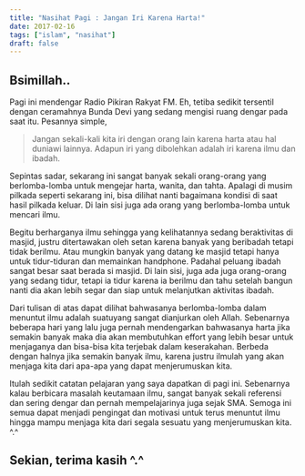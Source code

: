 ```yaml
---
title: "Nasihat Pagi : Jangan Iri Karena Harta!"
date: 2017-02-16
tags: ["islam", "nasihat"]
draft: false
---
```


## Bsimillah..

Pagi ini mendengar Radio Pikiran Rakyat FM. Eh, tetiba sedikit tersentil dengan ceramahnya Bunda Devi yang sedang mengisi ruang dengar pada saat itu. Pesannya simple,

> Jangan sekali-kali kita iri dengan orang lain karena harta atau hal duniawi lainnya. Adapun iri yang dibolehkan adalah iri karena ilmu dan ibadah.

Sepintas sadar, sekarang ini sangat banyak sekali orang-orang yang berlomba-lomba untuk mengejar harta, wanita, dan tahta. Apalagi di musim pilkada seperti sekarang ini, bisa dilihat nanti bagaimana kondisi di saat hasil pilkada keluar. Di lain sisi juga ada orang yang berlomba-lomba untuk mencari ilmu.

Begitu berharganya ilmu sehingga yang kelihatannya sedang beraktivitas di masjid, justru ditertawakan oleh setan karena banyak yang beribadah tetapi tidak berilmu. Atau mungkin banyak yang datang ke masjid tetapi hanya untuk tidur-tiduran dan memainkan handphone. Padahal peluang ibadah sangat besar saat berada si masjid. Di lain sisi, juga ada juga orang-orang yang sedang tidur, tetapi ia tidur karena ia berilmu dan tahu setelah bangun nanti dia akan lebih segar dan siap untuk melanjutkan aktivitas ibadah.

Dari tulisan di atas dapat dilihat bahwasanya berlomba-lomba dalam menuntut ilmu adalah suatuyang sangat dianjurkan oleh Allah. Sebenarnya beberapa hari yang lalu juga pernah mendengarkan bahwasanya harta jika semakin banyak maka dia akan membutuhkan effort yang lebih besar untuk menjaganya dan bisa-bisa kita terjebak dalam keserakahan. Berbeda dengan halnya jika semakin banyak ilmu, karena justru ilmulah yang akan menjaga kita dari apa-apa yang dapat menjerumuskan kita.

Itulah sedikit catatan pelajaran yang saya dapatkan di pagi ini. Sebenarnya kalau berbicara masalah keutamaan ilmu, sangat banyak sekali referensi dan sering dengar dan pernah mempelajarinya juga sejak SMA. Semoga ini semua dapat menjadi pengingat dan motivasi untuk terus menuntut ilmu hingga mampu menjaga kita dari segala sesuatu yang menjerumuskan kita. ^.^

## Sekian, terima kasih ^.^
